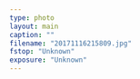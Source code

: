 ```yaml
---
type: photo
layout: main
caption: ""
filename: "20171116215809.jpg"
fstop: "Unknown"
exposure: "Unknown"
---
```

